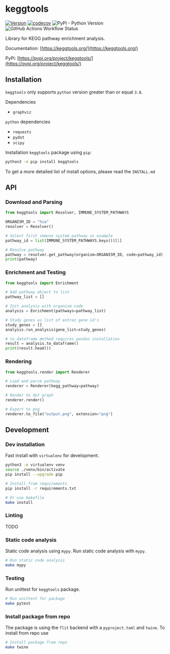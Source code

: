 # keggtools

[![Version](https://img.shields.io/pypi/v/keggtools)](https://pypi.org/project/keggtools/)
[![codecov](https://codecov.io/gh/harryhaller001/keggtools/graph/badge.svg?token=3VBDIALBLK)](https://codecov.io/gh/harryhaller001/keggtools)
![PyPI - Python Version](https://img.shields.io/pypi/pyversions/keggtools)
![GitHub Actions Workflow Status](https://img.shields.io/github/actions/workflow/status/harryhaller001/keggtools/testing.yml)


Library for KEGG pathway enrichment analysis.

Documentation: [https://keggtools.org/](https://keggtools.org/)

PyPi: [https://pypi.org/project/keggtools/](https://pypi.org/project/keggtools/)


## Installation

`keggtools` only supports `python` version greater than or equal `3.8`.

Dependencies

* `graphviz`

`python` dependencies

* `requests`
* `pydot`
* `scipy`


Installation `keggtools` package using `pip`:

```bash
python3 -m pip install keggtools
```

To get a more detailed list of install options, please read the `INSTALL.md`

## API

### Download and Parsing


```python
from keggtools import Resolver, IMMUNE_SYSTEM_PATHWAYS

ORGANISM_ID = "hsa"
resolver = Resolver()

# Select first immune system pathway as example
pathway_id = list(IMMUNE_SYSTEM_PATHWAYS.keys())[1]

# Resolve pathway
pathway = resolver.get_pathway(organism=ORGANISM_ID, code=pathway_id)
print(pathway)
```


### Enrichment and Testing

```python
from keggtools import Enrichment

# Add pathway object to list
pathway_list = []

# Init analysis with organism code
analysis = Enrichment(pathways=pathway_list)

# Study genes as list of entrez gene id's
study_genes = []
analysis.run_analysis(gene_list=study_genes)

# to_dataframe method requires pandas installation
result = analysis.to_dataframe()
print(result.head())
```

### Rendering

```python
from keggtools.render import Renderer

# Load and parse pathway
renderer = Renderer(kegg_pathway=pathway)

# Render to dot graph
renderer.render()

# Export to png
renderer.to_file("output.png", extension="png")
```

## Development

### Dev installation

Fast install with `virtualenv` for development.

```bash
python3 -m virtualenv venv
source ./venv/bin/activate
pip install --upgrade pip

# Install from requirements
pip install -r requirements.txt

# Or use makefile
make install
```



### Linting

TODO

### Static code analysis

Static code analysis using `mypy`. Run static code analysis with `mypy`.

```bash
# Run static code analysis
make mypy
```

### Testing

Run unittest for `keggtools` package.

```bash
# Run unittest for package
make pytest
```

### Install package from repo

The package is using the `flit` backend with a `pyproject.toml` and `twine`. To install from repo use

```bash
# Install package from repo
make twine
```
